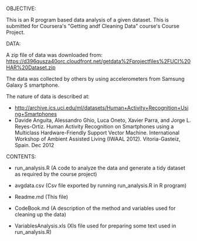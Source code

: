 OBJECTIVE:

This is an R program based data analysis of a given dataset.
This is submitted for Coursera's "Getting andf Cleaning Data" course's Course Project.

DATA:

A zip file of data was downloaded from:
https://d396qusza40orc.cloudfront.net/getdata%2Fprojectfiles%2FUCI%20HAR%20Dataset.zip 

The data was collected by others by using accelerometers from Samsung Galaxy S smartphone.

The nature of data is described at:
* http://archive.ics.uci.edu/ml/datasets/Human+Activity+Recognition+Using+Smartphones
* Davide Anguita, Alessandro Ghio, Luca Oneto, Xavier Parra, and Jorge L. Reyes-Ortiz. Human Activity Recognition on Smartphones using a Multiclass Hardware-Friendly Support Vector Machine. International Workshop of Ambient Assisted Living (IWAAL 2012). Vitoria-Gasteiz, Spain. Dec 2012

CONTENTS:

* run_analysis.R (A code to analyze the data and generate a tidy dataset as required by the course project)

* avgdata.csv (Csv file exported by running run_analysis.R in R program)

* Readme.md (This file)

* CodeBook.md (A description of the method and variables used for cleaning up the data)

* VariablesAnalysis.xls (Xls file used for preparing some text used in run_analysis.R)